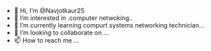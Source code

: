 - 👋 Hi, I’m @Navjotkaur25
- 👀 I’m interested in .computer netwoking..
- 🌱 I’m currently learning  compurt systems networking technician...
- 💞️ I’m looking to collaborate on ...
- 📫 How to reach me ...

<!---
Navjotkaur25/Navjotkaur25 is a ✨ special ✨ repository because its `README.md` (this file) appears on your GitHub profile.
You can click the Preview link to take a look at your changes.
--->
